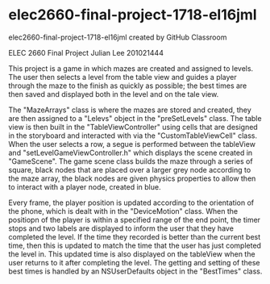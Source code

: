 # elec2660-final-project-1718-el16jml
elec2660-final-project-1718-el16jml created by GitHub Classroom


ELEC 2660 Final Project
Julian Lee
201021444

This project is a game in which mazes are created and assigned to levels. The user then selects a level from the table view 
and guides a player through the maze to the finish as quickly as possible; the best times are then saved and displayed both in
the level and on the tale view. 

The "MazeArrays" class is where the mazes are stored and created, they are then assigned to a "Lelevs" object in the
"preSetLevels" class. The table view is then built in the "TableViewController" using cells that are designed in the 
storyboard and interacted with via the "CustomTableViewCell" class. When the user selects a row, a segue is performed between 
the tableView and "setLevelGameViewController.h" which displays the scene created in "GameScene". The game scene class builds 
the maze through a series of square, black nodes that are placed over a larger grey node according to the maze array, the 
black nodes are given physics properties to allow then to interact with a player node, created in blue. 

Every frame, the player position is updated according to the orientation of the phone, which is dealt with in the 
"DeviceMotion" class. When the positiopn of the player is within a specified range of the end point, the timer stops and two 
labels are displayed to inform the user that they have completed the level. If the time they recorded is better than the 
current best time, then this is updated to match the time that the user has just completed the level in. This updated time is 
also displayed on the tableView when the user returns to it after completing the level. The getting and setting of these best 
times is handled by an NSUserDefaults object in the "BestTimes" class.


